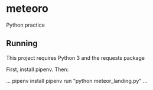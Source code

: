 # meteoro
Python practice

## Running

This project requires Python 3 and the requests package

First, install pipenv. Then:

...
pipenv install
pipenv run "python meteor_landing.py"
...
